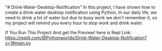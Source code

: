"# Drink-Water-Desktop-Notification" 
In this project,
I have shown how to create a drink water desktop notification using Python,
In our daily life, we ​​need to drink a lot of water but due to busy work we don't remember it, 
so my project will remind you every hour to stop work and drink water.

If You Run This Project And get the Preview! here is Repl Link: https://replit.com/@Pythonworlds/Drink-Water-Desktop-Notification?v=1#main.py
